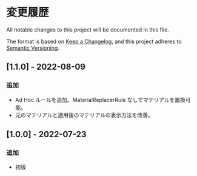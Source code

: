 # 変更履歴
All notable changes to this project will be documented in this file.

The format is based on [Keep a Changelog](https://keepachangelog.com/en/1.0.0/),
and this project adheres to [Semantic Versioning](https://semver.org/spec/v2.0.0.html).

## [1.1.0] - 2022-08-09
### 追加
- Ad Hoc ルールを追加。MaterialReplacerRule なしでマテリアルを置換可能。
- 元のマテリアルと適用後のマテリアルの表示方法を改善。

## [1.0.0] - 2022-07-23
### 追加
- 初版
